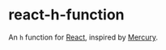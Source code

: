 # react-h-function

An `h` function for [React], inspired by [Mercury].

[React]: https://facebook.github.io/react/
[Mercury]: https://github.com/Raynos/mercury
